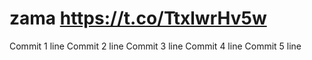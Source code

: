 # zama https://t.co/TtxlwrHv5w
Commit 1 line
Commit 2 line
Commit 3 line
Commit 4 line
Commit 5 line
